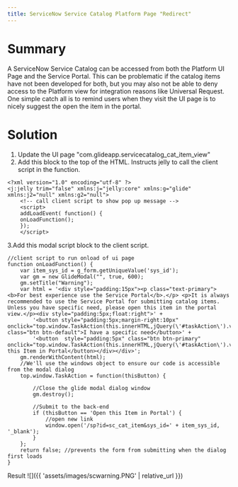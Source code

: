 ```yaml
---
title: ServiceNow Service Catalog Platform Page "Redirect"
---
```


# Summary
A ServiceNow Service Catalog can be accessed from both the Platform UI Page and the Service Portal. This can be problematic if the catalog items have not been developed for both, but you may also not be able to deny access to the Platform view for integration reasons like Universal Request. One simple catch all is to remind users when they visit the UI page is to nicely suggest the open the item in the portal.
# Solution
1. Update the UI page "com.glideapp.servicecatalog_cat_item_view"
2. Add this block to the top of the HTML. Instructs jelly to call the client script in the function.

```
<?xml version="1.0" encoding="utf-8" ?>
<j:jelly trim="false" xmlns:j="jelly:core" xmlns:g="glide" xmlns:j2="null" xmlns:g2="null">
	<!-- call client script to show pop up message -->
	<script>
	addLoadEvent( function() {
	onLoadFunction();
	});
	</script>
```

3.Add this modal script block to the client script.

```
//client script to run onload of ui page
function onLoadFunction() {
    var item_sys_id = g_form.getUniqueValue('sys_id');
    var gm = new GlideModal("", true, 600);
    gm.setTitle("Warning");
    var html = '<div style="padding:15px"><p class="text-primary"><b>For best experience use the Service Portal</b>.</p> <p>It is always recommended to use the Service Portal for submitting catalog items. Unless you have specific need, please open this item in the portal view.</p><div style="padding:5px;float:right">' +
        '<button style="padding:5px;margin-right:10px" onclick="top.window.TaskAction(this.innerHTML,jQuery(\'#taskAction\').val())" class="btn btn-default">I have a specific need</button>' +
        '<button  style="padding:5px" class="btn btn-primary" onclick="top.window.TaskAction(this.innerHTML,jQuery(\'#taskAction\').val())">Open this Item in Portal</button></div></div>';
    gm.renderWithContent(html);
    //We'll use the windows object to ensure our code is accessible from the modal dialog
    top.window.TaskAction = function(thisButton) {

        //Close the glide modal dialog window
        gm.destroy();

        //Submit to the back-end
        if (thisButton == 'Open this Item in Portal') {
            //open new link
            window.open('/sp?id=sc_cat_item&sys_id=' + item_sys_id, '_blank');
        }
    };
    return false; //prevents the form from submitting when the dialog first loads
}
```

Result
![]({{ 'assets/images/scwarning.PNG' | relative_url }})
